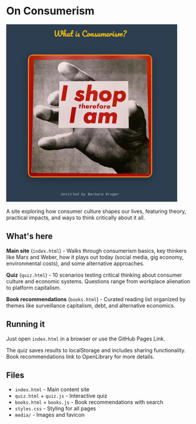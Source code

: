 # On Consumerism

![On Consumerism](media/on-consumerism.png)

A site exploring how consumer culture shapes our lives, featuring theory, practical impacts, and ways to think critically about it all.

## What's here

**Main site** (`index.html`) - Walks through consumerism basics, key thinkers like Marx and Weber, how it plays out today (social media, gig economy, environmental costs), and some alternative approaches.

**Quiz** (`quiz.html`) - 10 scenarios testing critical thinking about consumer culture and economic systems. Questions range from workplace alienation to platform capitalism.

**Book recommendations** (`books.html`) - Curated reading list organized by themes like surveillance capitalism, debt, and alternative economics.

## Running it

Just open `index.html` in a browser or use the GitHub Pages Link.

The quiz saves results to localStorage and includes sharing functionality. Book recommendations link to OpenLibrary for more details.

## Files

- `index.html` - Main content site
- `quiz.html` + `quiz.js` - Interactive quiz
- `books.html` + `books.js` - Book recommendations with search
- `styles.css` - Styling for all pages
- `media/` - Images and favicon
